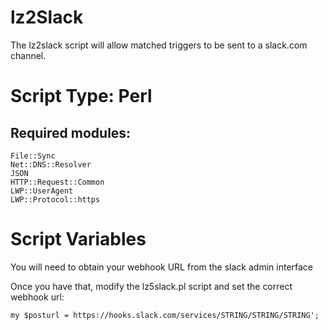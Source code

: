 # lz2Slack
The lz2slack script will allow matched triggers to be sent to a slack.com channel.

# Script Type: Perl
Required modules:
---
    File::Sync
    Net::DNS::Resolver
    JSON
    HTTP::Request::Common
    LWP::UserAgent
    LWP::Protocol::https

# Script Variables
You will need to obtain your webhook URL from the slack admin interface

Once you have that, modify the lz5slack.pl script and set the correct webhook url:

    my $posturl = https://hooks.slack.com/services/STRING/STRING/STRING';

